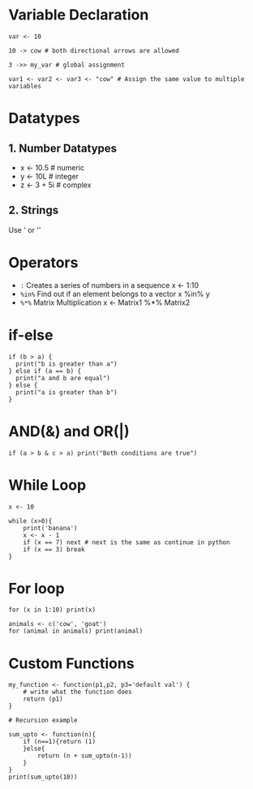 # Variable Declaration
```
var <- 10

10 -> cow # both directional arrows are allowed

3 ->> my_var # global assignment

var1 <- var2 <- var3 <- "cow" # Assign the same value to multiple variables 
```

# Datatypes

## 1. Number Datatypes
- x <- 10.5   # numeric
- y <- 10L    # integer
- z <- 3 + 5i # complex

## 2. Strings
Use ' or ''


# Operators
- `:` Creates a series of numbers in a sequence	x <- 1:10
- `%in%`	Find out if an element belongs to a vector	x %in% y
- `%*%`	Matrix Multiplication	                    x <- Matrix1 %*% Matrix2

# if-else
```
if (b > a) {
  print("b is greater than a")
} else if (a == b) {
  print("a and b are equal")
} else {
  print("a is greater than b")
}
```

# AND(&) and OR(|)
```
if (a > b & c > a) print("Both conditions are true")
```

# While Loop
```
x <- 10

while (x>0){
    print('banana')
    x <- x - 1
    if (x == 7) next # next is the same as continue in python
    if (x == 3) break
}

```

# For loop
```
for (x in 1:10) print(x)

animals <- c('cow', 'goat')
for (animal in animals) print(animal)

```

# Custom Functions
```
my_function <- function(p1,p2, p3='default val') { 
    # write what the function does
    return (p1)
}

# Recursion example
```
```
sum_upto <- function(n){
    if (n==1){return (1)
    }else{
        return (n + sum_upto(n-1))
    }
}
print(sum_upto(10))
```
